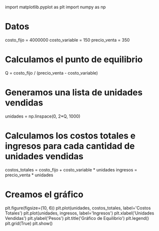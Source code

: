 import matplotlib.pyplot as plt
import numpy as np

# Datos
costo_fijo = 4000000
costo_variable = 150
precio_venta = 350

# Calculamos el punto de equilibrio
Q = costo_fijo / (precio_venta - costo_variable)

# Generamos una lista de unidades vendidas
unidades = np.linspace(0, 2*Q, 1000)

# Calculamos los costos totales e ingresos para cada cantidad de unidades vendidas
costos_totales = costo_fijo + costo_variable * unidades
ingresos = precio_venta * unidades

# Creamos el gráfico
plt.figure(figsize=(10, 6))
plt.plot(unidades, costos_totales, label='Costos Totales')
plt.plot(unidades, ingresos, label='Ingresos')
plt.xlabel('Unidades Vendidas')
plt.ylabel('Pesos')
plt.title('Gráfico de Equilibrio')
plt.legend()
plt.grid(True)
plt.show()
